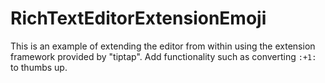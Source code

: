 # RichTextEditorExtensionEmoji

This is an example of extending the editor from within using the extension framework provided by "tiptap". Add functionality such as converting `:+1:` to thumbs up.
